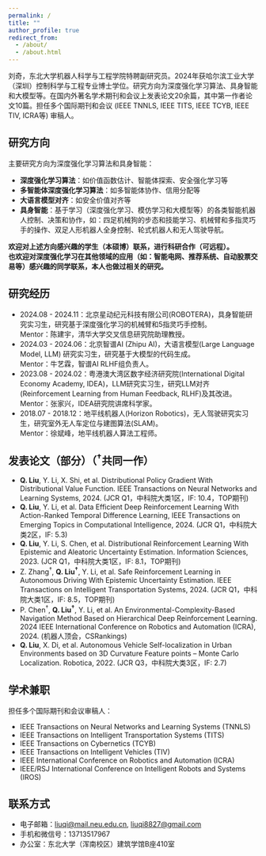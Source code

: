 ```yaml
---
permalink: /
title: ""
author_profile: true
redirect_from: 
  - /about/
  - /about.html
---
```


刘奇，东北大学机器人科学与工程学院特聘副研究员。2024年获哈尔滨工业大学（深圳）控制科学与工程专业博士学位。研究方向为深度强化学习算法、具身智能和大模型等。在国内外著名学术期刊和会议上发表论文20余篇，其中第一作者论文10篇。担任多个国际期刊和会议 (IEEE TNNLS, IEEE TITS, IEEE TCYB, IEEE TIV, ICRA等) 审稿人。

## 研究方向
主要研究方向为深度强化学习算法和具身智能：
- **深度强化学习算法**：如价值函数估计、智能体探索、安全强化学习等
- **多智能体深度强化学习算法**：如多智能体协作、信用分配等
- **大语言模型对齐**：如安全价值对齐等
- **具身智能**：基于学习（深度强化学习、模仿学习和大模型等）的各类智能机器人控制、决策和协作，如：四足机械狗的步态和技能学习、机械臂和多指灵巧手的操作、双足人形机器人全身控制、轮式机器人和无人驾驶导航。

**欢迎对上述方向感兴趣的学生（本硕博）联系，进行科研合作（可远程）。           
也欢迎对深度强化学习在其他领域的应用（如：智能电网、推荐系统、自动股票交易等）感兴趣的同学联系，本人也做过相关的研究。**

## 研究经历
- 2024.08 - 2024.11：北京星动纪元科技有限公司(ROBOTERA)，具身智能研究实习生，研究基于深度强化学习的机械臂和5指灵巧手控制。    
  Mentor：陈建宇，清华大学交叉信息研究院助理教授。
- 2024.03 - 2024.06：北京智谱AI (Zhipu AI)，大语言模型(Large Language Model, LLM) 研究实习生，研究基于大模型的代码生成。    
  Mentor：牛艺霖，智谱AI RLHF组负责人。
- 2023.08 - 2024.02：粤港澳大湾区数字经济研究院(International Digital Economy Academy, IDEA)，LLM研究实习生，研究LLM对齐(Reinforcement Learning from Human Feedback, RLHF)及其改进。      
  Mentor：张家兴，IDEA研究院讲席科学家。
- 2018.07 - 2018.12：地平线机器人(Horizon Robotics)，无人驾驶研究实习生，研究室外无人车定位与建图算法(SLAM)。      
  Mentor：徐斌峰，地平线机器人算法工程师。

## 发表论文（部分）（<sup>†</sup>共同一作）
- **Q. Liu**, Y. Li, X. Shi, et al. Distributional Policy Gradient With Distributional Value Function. IEEE Transactions on Neural Networks and Learning Systems, 2024. (JCR Q1，中科院大类1区，IF: 10.4，TOP期刊)
- **Q. Liu**, Y. Li, et al. Data Efficient Deep Reinforcement Learning With Action-Ranked Temporal Difference Learning, IEEE Transactions on Emerging Topics in Computational Intelligence, 2024. (JCR Q1，中科院大类2区，IF: 5.3)
- **Q. Liu**, Y. Li, S. Chen, et al. Distributional Reinforcement Learning With Epistemic and Aleatoric Uncertainty Estimation. Information Sciences, 2023. (JCR Q1，中科院大类1区，IF: 8.1，TOP期刊)
- Z. Zhang<sup>†</sup>, **Q. Liu<sup>†</sup>**, Y. Li, et al. Safe Reinforcement Learning in Autonomous Driving With Epistemic Uncertainty Estimation. IEEE Transactions on Intelligent Transportation Systems, 2024. (JCR Q1，中科院大类1区，IF: 8.5，TOP期刊)
- P. Chen<sup>†</sup>, **Q. Liu<sup>†</sup>**, Y. Li, et al. An Environmental-Complexity-Based Navigation Method Based on Hierarchical Deep Reinforcement Learning. 2024 IEEE International Conference on Robotics and Automation (ICRA), 2024. (机器人顶会，CSRankings)
- **Q. Liu**, X. Di, et al. Autonomous Vehicle Self-localization in Urban Environments based on 3D Curvature Feature points – Monte Carlo Localization. Robotica, 2022. (JCR Q3，中科院大类3区，IF: 2.7)


## 学术兼职
担任多个国际期刊和会议审稿人：
- IEEE Transactions on Neural Networks and Learning Systems (TNNLS)
- IEEE Transactions on Intelligent Transportation Systems (TITS)
- IEEE Transactions on Cybernetics (TCYB)
- IEEE Transactions on Intelligent Vehicles (TIV)
- IEEE International Conference on Robotics and Automation (ICRA)
- IEEE/RSJ International Conference on Intelligent Robots and Systems (IROS)

## 联系方式
- 电子邮箱：liuqi@mail.neu.edu.cn, liuqi8827@gmail.com
- 手机和微信号：13713517967
- 办公室：东北大学（浑南校区）建筑学馆B座410室
